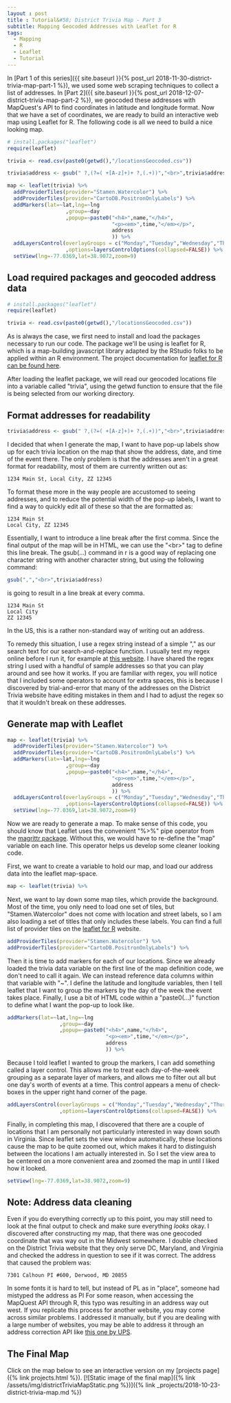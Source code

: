 ```yaml
---
layout : post
title : Tutorial&#58; District Trivia Map - Part 3
subtitle: Mapping Geocoded Addresses with Leaflet for R
tags:
  - Mapping
  - R
  - Leaflet
  - Tutorial
---
```

In [Part 1 of this series]({{ site.baseurl }}{% post_url 2018-11-30-district-trivia-map-part-1 %}), we used some web scraping techniques to collect a list of addresses. In [Part 2]({{ site.baseurl }}{% post_url 2018-12-07-district-trivia-map-part-2 %}), we geocoded these addresses with MapQuest's API to find coordinates in latitude and longitude format. Now that we have a set of coordinates, we are ready to build an interactive web map using Leaflet for R. The following code is all we need to build a nice looking map.

```R
# install.packages("leaflet")
require(leaflet)

trivia <- read.csv(paste0(getwd(),"/locationsGeocoded.csv"))

trivia$address <- gsub(" ?,(?=( +[A-z]+)+ ?,(.+))","<br>",trivia$address,perl=TRUE)

map <- leaflet(trivia) %>%
  addProviderTiles(provider="Stamen.Watercolor") %>%
  addProviderTiles(provider="CartoDB.PositronOnlyLabels") %>%
  addMarkers(lat=~lat,lng=~lng
                   ,group=~day
                   ,popup=~paste0("<h4>",name,"</h4>",
                                  "<p><em>",time,"</em></p>",
                                  address
                                  )) %>%
  addLayersControl(overlayGroups = c("Monday","Tuesday","Wednesday","Thursday","Sunday")
                   ,options=layersControlOptions(collapsed=FALSE)) %>%
  setView(lng=-77.0369,lat=38.9072,zoom=9)
```

## Load required packages and geocoded address data
```R
# install.packages("leaflet")
require(leaflet)

trivia <- read.csv(paste0(getwd(),"/locationsGeocoded.csv"))
```
As is always the case, we first need to install and load the packages necessary to run our code. The package we'll be using is leaflet for R, which is a map-building javascript library adapted by the RStudio folks to be applied within an R environment. The project documentation for [leaflet for R can be found here](https://rstudio.github.io/leaflet/).

After loading the leaflet package, we will read our geocoded locations file into a variable called "trivia", using the getwd function to ensure that the file is being selected from our working directory.

## Format addresses for readability
```R
trivia$address <- gsub(" ?,(?=( +[A-z]+)+ ?,(.+))","<br>",trivia$address,perl=TRUE)
```
I decided that when I generate the map, I want to have pop-up labels show up for each trivia location on the map that show the address, date, and time of the event there. The only problem is that the addresses aren't in a great format for readability, most of them are currently written out as:
```
1234 Main St, Local City, ZZ 12345
```
To format these more in the way people are accustomed to seeing addresses, and to reduce the potential width of the pop-up labels, I want to find a way to quickly edit all of these so that the are formatted as:
```
1234 Main St
Local City, ZZ 12345
```

Essentially, I want to introduce a line break after the first comma. Since the final output of the map will be in HTML, we can use the "\<br>" tag to define this line break. The gsub(...) command in r is a good way of replacing one character string with another character string, but using the following command:
```R
gsub(",","<br>",trivia$address)
```
is going to result in a line break at every comma.
```
1234 Main St
Local City
ZZ 12345
```
In the US, this is a rather non-standard way of writing out an address.

To remedy this situation, I use a regex string instead of a simple "," as our search text for our search-and-replace function. I usually test my regex online before I run it, for example at [this website](https://regexr.com/441uq). I have shared the regex string I used with a handful of sample addresses so that you can play around and see how it works. If you are familiar with regex, you will notice that I included some operators to account for extra spaces, this is because I discovered by trial-and-error that many of the addresses on the District Trivia website have editing mistakes in them and I had to adjust the regex so that it wouldn't break on these addresses.

## Generate map with Leaflet
```R
map <- leaflet(trivia) %>%
  addProviderTiles(provider="Stamen.Watercolor") %>%
  addProviderTiles(provider="CartoDB.PositronOnlyLabels") %>%
  addMarkers(lat=~lat,lng=~lng
                   ,group=~day
                   ,popup=~paste0("<h4>",name,"</h4>",
                                  "<p><em>",time,"</em></p>",
                                  address
                                  )) %>%
  addLayersControl(overlayGroups = c("Monday","Tuesday","Wednesday","Thursday","Sunday")
                   ,options=layersControlOptions(collapsed=FALSE)) %>%
  setView(lng=-77.0369,lat=38.9072,zoom=9)
```
Now we are ready to generate a map. To make sense of this code, you should know that Leaflet uses the convenient "%>%" pipe operator from the [magrittr package](https://cran.r-project.org/web/packages/magrittr/vignettes/magrittr.html). Without this, we would have to re-define the "map" variable on each line. This operator helps us develop some cleaner looking code.

First, we want to create a variable to hold our map, and load our address data into the leaflet map-space.
```R
map <- leaflet(trivia) %>%
```
Next, we want to lay down some map tiles, which provide the background. Most of the time, you only need to load one set of tiles, but "Stamen.Watercolor" does not come with location and street labels, so I am also loading a set of titles that only includes these labels. You can find a full list of provider tiles on the [leaflet for R](https://rstudio.github.io/leaflet/) website.
```R
addProviderTiles(provider="Stamen.Watercolor") %>%
addProviderTiles(provider="CartoDB.PositronOnlyLabels") %>%
```
Then it is time to add markers for each of our locations. Since we already loaded the trivia data variable on the first line of the map definition code, we don't need to call it again. We can instead reference data columns within that variable with "~". I define the latitude and longitude variables, then I tell leaflet that I want to group the markers by the day of the week the event takes place. Finally, I use a bit of HTML code within a "paste0(...)" function to define what I want the pop-up to look like.
```R
addMarkers(lat=~lat,lng=~lng
                 ,group=~day
                 ,popup=~paste0("<h4>",name,"</h4>",
                                "<p><em>",time,"</em></p>",
                                address
                                )) %>%
```
Because I told leaflet I wanted to group the markers, I can add something called a layer control. This allows me to treat each day-of-the-week grouping as a separate layer of markers, and allows me to filter out all but one day's worth of events at a time. This control appears a menu of check-boxes in the upper right hand corner of the page.
```R
addLayersControl(overlayGroups = c("Monday","Tuesday","Wednesday","Thursday","Sunday")
                 ,options=layersControlOptions(collapsed=FALSE)) %>%
```
Finally, in completing this map, I discovered that there are a couple of locations that I am personally not particularly interested in way down south in Virginia. Since leaflet sets the view window automatically, these locations cause the map to be quite zoomed out, which makes it hard to distinguish between the locations I am actually interested in. So I set the view area to be centered on a more convenient area and zoomed the map in until I liked how it looked.
```R
setView(lng=-77.0369,lat=38.9072,zoom=9)
```

## Note: Address data cleaning
Even if you do everything correctly up to this point, you may still need to look at the final output to check and make sure everything *looks* okay. I discovered after constructing my map, that there was one geocoded coordinate that was way out in the Midwest somewhere. I double checked on the District Trivia website that they only serve DC, Maryland, and Virginia and checked the address in question to see if it was correct. The address that caused the problem was:
```
7301 Calhoun PI #600, Derwood, MD 20855
```
In some fonts it is hard to tell, but instead of PL as in "place", someone had mistyped the address as PI For some reason, when accessing the MapQuest API through R, this typo was resulting in an address way out west. If you replicate this process for another website, you may come across similar problems. I addressed it manually, but if you are dealing with a large number of websites, you may be able to address it through an address correction API like [this one by UPS](https://www.ups.com/us/en/services/technology-integration/us-address-validation.page).

## The Final Map
Click on the map below to see an interactive version on my [projects page]({% link projects.html %}).
[![Static image of the final map]({% link /assets/img/districtTriviaMapStatic.png %})]({% link _projects/2018-10-23-district-trivia-map.md %})
